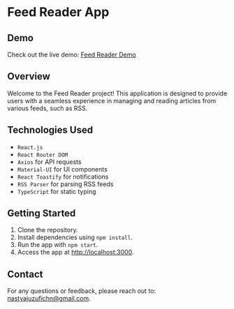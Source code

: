 # Feed Reader App

## Demo

Check out the live demo: [Feed Reader Demo](https://anastasia2403.github.io/feed-reader/)

## Overview

Welcome to the Feed Reader project! This application is designed to provide users with a seamless experience in managing and reading articles from various feeds, such as RSS.

## Technologies Used

- `React.js` 
- `React Router DOM`
- `Axios` for API requests
- `Material-UI` for UI components
- `React Toastify` for notifications
- `RSS Parser` for parsing RSS feeds
- `TypeScript` for static typing

## Getting Started

1. Clone the repository.
2. Install dependencies using `npm install`.
3. Run the app with `npm start`.
4. Access the app at [http://localhost:3000](http://localhost:3000).

## Contact

For any questions or feedback, please reach out to: [nastyajuzufichn@gmail.com](mailto:nastyajuzufichn@gmail.com).
